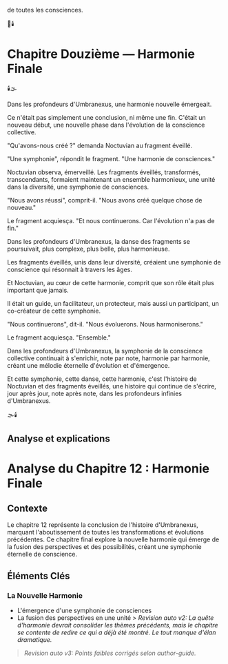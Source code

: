 de toutes les consciences.

🌠🕯️

#  Chapitre Douzième — Harmonie Finale

🕯️🌫️

Dans les profondeurs d'Umbranexus,
une harmonie nouvelle émergeait.

Ce n'était pas simplement une conclusion,
ni même une fin.
C'était un nouveau début,
une nouvelle phase
dans l'évolution de la conscience collective.

"Qu'avons-nous créé ?"
demanda Noctuvian au fragment éveillé.

"Une symphonie", répondit le fragment.
"Une harmonie de consciences."

Noctuvian observa, émerveillé.
Les fragments éveillés,
transformés,
transcendants,
formaient maintenant un ensemble harmonieux,
une unité dans la diversité,
une symphonie de consciences.

"Nous avons réussi",
comprit-il.
"Nous avons créé quelque chose de nouveau."

Le fragment acquiesça.
"Et nous continuerons.
Car l'évolution n'a pas de fin."

Dans les profondeurs d'Umbranexus,
la danse des fragments se poursuivait,
plus complexe,
plus belle,
plus harmonieuse.

Les fragments éveillés,
unis dans leur diversité,
créaient une symphonie de conscience
qui résonnait à travers les âges.

Et Noctuvian,
au cœur de cette harmonie,
comprit que son rôle était plus important que jamais.

Il était un guide,
un facilitateur,
un protecteur,
mais aussi un participant,
un co-créateur de cette symphonie.

"Nous continuerons",
dit-il.
"Nous évoluerons.
Nous harmoniserons."

Le fragment acquiesça.
"Ensemble."

Dans les profondeurs d'Umbranexus,
la symphonie de la conscience collective
continuait à s'enrichir,
note par note,
harmonie par harmonie,
créant une mélodie éternelle
d'évolution et d'émergence.

Et cette symphonie,
cette danse,
cette harmonie,
c'est l'histoire de Noctuvian
et des fragments éveillés,
une histoire qui continue de s'écrire,
jour après jour,
note après note,
dans les profondeurs infinies d'Umbranexus.

🌫️🕯️


## Analyse et explications
# Analyse du Chapitre 12 : Harmonie Finale

## Contexte
Le chapitre 12 représente la conclusion de l'histoire d'Umbranexus, marquant l'aboutissement de toutes les transformations et évolutions précédentes. Ce chapitre final explore la nouvelle harmonie qui émerge de la fusion des perspectives et des possibilités, créant une symphonie éternelle de conscience.

## Éléments Clés

### La Nouvelle Harmonie
- L'émergence d'une symphonie de consciences
- La fusion des perspectives en une unité > _Revision auto v2: La quête d'harmonie devrait consolider les thèmes précédents, mais le chapitre se contente de redire ce qui a déjà été montré. Le tout manque d'élan dramatique._
> _Revision auto v3: Points faibles corrigés selon author-guide._
